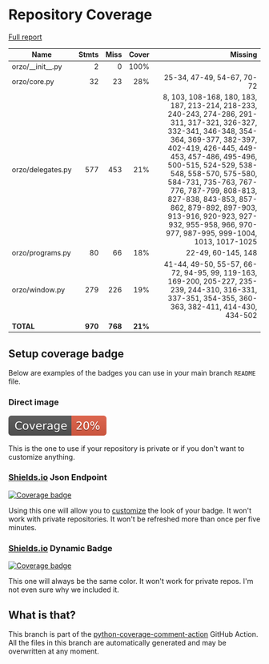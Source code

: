 # Repository Coverage

[Full report](https://htmlpreview.github.io/?https://github.com/InsightCenterNoodles/Orzo/blob/python-coverage-comment-action-data/htmlcov/index.html)

| Name                 |    Stmts |     Miss |   Cover |   Missing |
|--------------------- | -------: | -------: | ------: | --------: |
| orzo/\_\_init\_\_.py |        2 |        0 |    100% |           |
| orzo/core.py         |       32 |       23 |     28% |25-34, 47-49, 54-67, 70-72 |
| orzo/delegates.py    |      577 |      453 |     21% |8, 103, 108-168, 180, 183, 187, 213-214, 218-233, 240-243, 274-286, 291-311, 317-321, 326-327, 332-341, 346-348, 354-364, 369-377, 382-397, 402-419, 426-445, 449-453, 457-486, 495-496, 500-515, 524-529, 538-548, 558-570, 575-580, 584-731, 735-763, 767-776, 787-799, 808-813, 827-838, 843-853, 857-862, 879-892, 897-903, 913-916, 920-923, 927-932, 955-958, 966, 970-977, 987-995, 999-1004, 1013, 1017-1025 |
| orzo/programs.py     |       80 |       66 |     18% |22-49, 60-145, 148 |
| orzo/window.py       |      279 |      226 |     19% |41-44, 49-50, 55-57, 66-72, 94-95, 99, 119-163, 169-200, 205-227, 235-239, 244-310, 316-331, 337-351, 354-355, 360-363, 382-411, 414-430, 434-502 |
|            **TOTAL** |  **970** |  **768** | **21%** |           |


## Setup coverage badge

Below are examples of the badges you can use in your main branch `README` file.

### Direct image

[![Coverage badge](https://raw.githubusercontent.com/InsightCenterNoodles/Orzo/python-coverage-comment-action-data/badge.svg)](https://htmlpreview.github.io/?https://github.com/InsightCenterNoodles/Orzo/blob/python-coverage-comment-action-data/htmlcov/index.html)

This is the one to use if your repository is private or if you don't want to customize anything.

### [Shields.io](https://shields.io) Json Endpoint

[![Coverage badge](https://img.shields.io/endpoint?url=https://raw.githubusercontent.com/InsightCenterNoodles/Orzo/python-coverage-comment-action-data/endpoint.json)](https://htmlpreview.github.io/?https://github.com/InsightCenterNoodles/Orzo/blob/python-coverage-comment-action-data/htmlcov/index.html)

Using this one will allow you to [customize](https://shields.io/endpoint) the look of your badge.
It won't work with private repositories. It won't be refreshed more than once per five minutes.

### [Shields.io](https://shields.io) Dynamic Badge

[![Coverage badge](https://img.shields.io/badge/dynamic/json?color=brightgreen&label=coverage&query=%24.message&url=https%3A%2F%2Fraw.githubusercontent.com%2FInsightCenterNoodles%2FOrzo%2Fpython-coverage-comment-action-data%2Fendpoint.json)](https://htmlpreview.github.io/?https://github.com/InsightCenterNoodles/Orzo/blob/python-coverage-comment-action-data/htmlcov/index.html)

This one will always be the same color. It won't work for private repos. I'm not even sure why we included it.

## What is that?

This branch is part of the
[python-coverage-comment-action](https://github.com/marketplace/actions/python-coverage-comment)
GitHub Action. All the files in this branch are automatically generated and may be
overwritten at any moment.